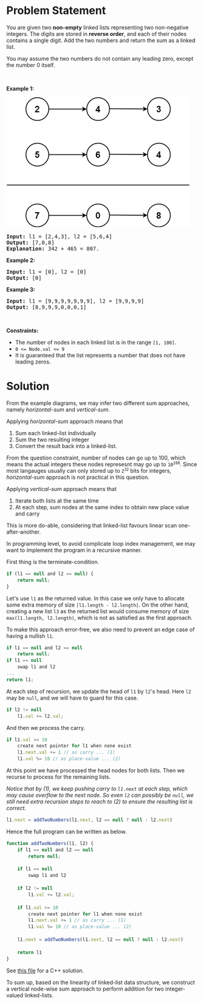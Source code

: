 # Problem Statement

<p>You are given two <strong>non-empty</strong> linked lists representing two non-negative integers. The digits are stored in <strong>reverse order</strong>, and each of their nodes contains a single digit. Add the two numbers and return the sum&nbsp;as a linked list.</p>

<p>You may assume the two numbers do not contain any leading zero, except the number 0 itself.</p>

<p>&nbsp;</p>
<p><strong>Example 1:</strong></p>
<img alt="" src="addtwonumber1.jpg" style="width: 483px; height: 342px;" />
<pre>
<strong>Input:</strong> l1 = [2,4,3], l2 = [5,6,4]
<strong>Output:</strong> [7,0,8]
<strong>Explanation:</strong> 342 + 465 = 807.
</pre>

<p><strong>Example 2:</strong></p>

<pre>
<strong>Input:</strong> l1 = [0], l2 = [0]
<strong>Output:</strong> [0]
</pre>

<p><strong>Example 3:</strong></p>

<pre>
<strong>Input:</strong> l1 = [9,9,9,9,9,9,9], l2 = [9,9,9,9]
<strong>Output:</strong> [8,9,9,9,0,0,0,1]
</pre>

<p>&nbsp;</p>
<p><strong>Constraints:</strong></p>

<ul>
	<li>The number of nodes in each linked list is in the range <code>[1, 100]</code>.</li>
	<li><code>0 &lt;= Node.val &lt;= 9</code></li>
	<li>It is guaranteed that the list represents a number that does not have leading zeros.</li>
</ul>

# Solution

From the example diagrams, we may infer two different sum approaches, namely _horizontal-sum_ and _vertical-sum_.

Applying _horizontal-sum_ approach means that 
1. Sum each linked-list individually
2. Sum the two resulting integer
3. Convert the result back into a linked-list.

From the question constraint, 
number of nodes can go up to 100, 
which means the actual integers these nodes represesnt 
may go up to <code>10<sup>100</sup></code>.
Since most langauges usually can only stored up to <code>2<sup>32</sup></code> bits for integers, _horizontal-sum_ approach is not practical in this question.

Applying _vertical-sum_ approach means that 
1. Iterate both lists at the same time
2. At each step, sum nodes at the same index to obtain new place value and carry

This is more do-able, considering that linked-list favours linear scan one-after-another.

In programming level, 
to avoid complicate loop index management, 
we may want to implement the program in a recursive manner.

First thing is the terminate-condition.
```typescript
if (l1 == null and l2 == null) {
    return null;
}
```

Let's use `l1` as the returned value. 
In this case we only have to allocate 
some extra memory of size `|l1.length - l2.length|`.
On the other hand, creating a new list `l3` as the returned list would consume memory of size `max(l1.length, l2.length)`, which is not as satisfied as the first approach.

To make this approach error-free, we also need to prevent 
an edge case of having a nullish `l1`.

```typescript
if l1 == null and l2 == null
    return null;
if l1 == null
    swap l1 and l2 
...
return l1;
```

At each step of recursion,
we update the head of `l1` by `l2`'s head.
Here `l2` may be `null`, 
and we will have to guard for this case.
```typescript
if l2 != null
    l1.val += l2.val;
```

And then we process the carry.
```typescript
if l1.val >= 10
    create next pointer for l1 when none exist
    l1.next.val += 1 // as carry ... (1)
    l1.val %= 10 // as place-value ... (2)
```

At this point we have processed 
the head nodes for both lists. 
Then we recurse to process for the remaining lists.

_Notice that by (1), we keep pushing carry to `l1.next` at each step,
which may cause overflow to the next node.
So even `l2` can possibly be `null`,
we still need extra recursion steps to reach to (2) to ensure the resulting list is correct._ 

```typescript
l1.next = addTwoNumbers(l1.next, l2 == null ? null : l2.next)
```

Hence the full program can be written as below.
```typescript
function addTwoNumbers(l1, l2) {
    if l1 == null and l2 == null
        return null;

    if l1 == null
        swap l1 and l2 

    if l2 != null
        l1.val += l2.val;

    if l1.val >= 10
        create next pointer for l1 when none exist
        l1.next.val += 1 // as carry ... (1)
        l1.val %= 10 // as place-value ... (2)

    l1.next = addTwoNumbers(l1.next, l2 == null ? null : l2.next)

    return l1
}
```

See [this file](./solution-1.cpp) for a C++ solution.

To sum up, based on the linearity of 
linked-list data structure, we construct 
a vertical node-wise sum approach to perform addition for two integer-valued linked-lists.
